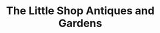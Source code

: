 ---
title: "The Little Shop Antiques and Gardens"
url: /verona/the-little-shop-antiques-and-gardens/
shop: Antiquitäten
---